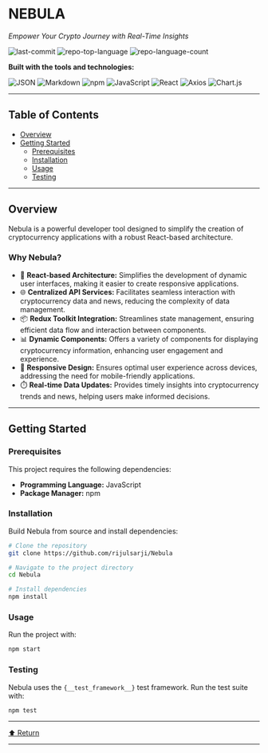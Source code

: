<a id="top"></a>

# NEBULA  
*Empower Your Crypto Journey with Real-Time Insights*

![last-commit](https://img.shields.io/github/last-commit/rijulsarji/Nebula?style=flat&logo=git&logoColor=white&color=0080ff)
![repo-top-language](https://img.shields.io/github/languages/top/rijulsarji/Nebula?style=flat&color=0080ff)
![repo-language-count](https://img.shields.io/github/languages/count/rijulsarji/Nebula?style=flat&color=0080ff)

**Built with the tools and technologies:**

![JSON](https://img.shields.io/badge/JSON-000000.svg?style=flat&logo=JSON&logoColor=white)
![Markdown](https://img.shields.io/badge/Markdown-000000.svg?style=flat&logo=Markdown&logoColor=white)
![npm](https://img.shields.io/badge/npm-CB3837.svg?style=flat&logo=npm&logoColor=white)
![JavaScript](https://img.shields.io/badge/JavaScript-F7DF1E.svg?style=flat&logo=JavaScript&logoColor=black)
![React](https://img.shields.io/badge/React-61DAFB.svg?style=flat&logo=React&logoColor=black)
![Axios](https://img.shields.io/badge/Axios-5A29E4.svg?style=flat&logo=Axios&logoColor=white)
![Chart.js](https://img.shields.io/badge/Chart.js-FF6384.svg?style=flat&logo=chartdotjs&logoColor=white)

---

## Table of Contents
- [Overview](#overview)
- [Getting Started](#getting-started)
  - [Prerequisites](#prerequisites)
  - [Installation](#installation)
  - [Usage](#usage)
  - [Testing](#testing)

---

## Overview
Nebula is a powerful developer tool designed to simplify the creation of cryptocurrency applications with a robust React-based architecture.

### Why Nebula?
- 🚀 **React-based Architecture:** Simplifies the development of dynamic user interfaces, making it easier to create responsive applications.  
- 🌐 **Centralized API Services:** Facilitates seamless interaction with cryptocurrency data and news, reducing the complexity of data management.  
- 📦 **Redux Toolkit Integration:** Streamlines state management, ensuring efficient data flow and interaction between components.  
- 📊 **Dynamic Components:** Offers a variety of components for displaying cryptocurrency information, enhancing user engagement and experience.  
- 📱 **Responsive Design:** Ensures optimal user experience across devices, addressing the need for mobile-friendly applications.  
- ⏱️ **Real-time Data Updates:** Provides timely insights into cryptocurrency trends and news, helping users make informed decisions.  

---

## Getting Started

### Prerequisites
This project requires the following dependencies:
- **Programming Language:** JavaScript  
- **Package Manager:** npm  

### Installation
Build Nebula from source and install dependencies:

```sh
# Clone the repository
git clone https://github.com/rijulsarji/Nebula

# Navigate to the project directory
cd Nebula

# Install dependencies
npm install
```

### Usage
Run the project with:

```sh
npm start
```

### Testing
Nebula uses the `{__test_framework__}` test framework. Run the test suite with:

```sh
npm test
```

---

[⬆ Return](#top)

---
